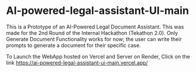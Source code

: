 # AI-powered-legal-assistant-UI-main
This is a Prototype of an AI-Powered Legal Document Assistant. This was made for the 2nd Round of the Internal Hackathon (Tekathon 2.0).
Only Generate Document Functionality works for now; the user can write their prompts to generate a document for their specific case.


To Launch the WebApp hosted on Vercel and Server on Render, Click on the link
https://ai-powered-legal-assistant-ui-main.vercel.app/
